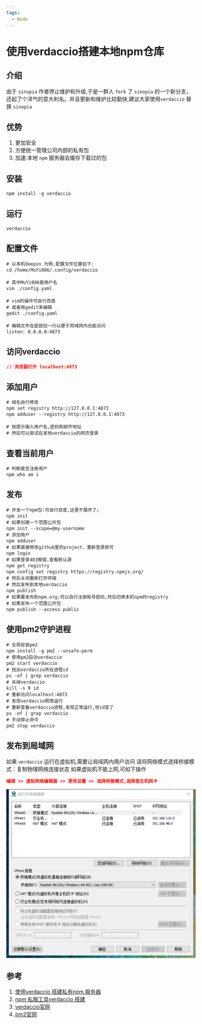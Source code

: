 ```yaml
---
tags:
  - Node
---
```

# 使用verdaccio搭建本地npm仓库


## 介绍
由于 `sinopia` 作者停止维护和升级,于是一群人 `fork` 了 `sinopia` 的一个新分支，还起了个洋气的意大利名。并且更新和维护比较勤快,建议大家使用`verdaccio` 替换 `sinopia`

## 优势
1. 更加安全
1. 方便统一管理公司内部的私有包
1. 加速:本地 `npm` 服务器会缓存下载过的包

## 安装
```shell
npm install -g verdaccio
```

## 运行
```shell
verdaccio
```

## 配置文件
```shell
# 以本机deepin 为例,配置文件位置如下:
cd /home/MuYi086/.config/verdaccio

# 其中MuYi086是用户名
vim ./config.yaml

# vim的操作可自行百度
# 或者用gedit来编辑
gedit ./config.yaml

# 编辑文件在底部加一行以便于局域网内也能访问
listen: 0.0.0.0:4873
```

## 访问verdaccio
```JSON
// 浏览器打开 localhost:4873
```

## 添加用户
```shell
# 域名自行修改
npm set registry http://127.0.0.1:4873
npm adduser --registry http://127.0.0.1:4873

# 按提示输入用户名,密码和邮件地址
# 然后可以尝试在本地verdaccio的网页登录
```

## 查看当前用户
```shell
# 判断是否注册用户
npm who am i
```

## 发布
```shell
# 开发一个npm包:可自行百度,这里不展开了;
npm init
# 如果创建一个范围公共包
npm init --scope=@my-username
# 添加用户
npm adduser
# 如果直接修改github里的project，重新登录即可
npm login
# 如果登录403报错,查看默认源
npm get registry 
npm config set registry https://registry.npmjs.org/
# 然后关闭重新打开终端
# 然后发布到本地verdaccio
npm publish
# 如果要发布到npm.org;可以自行注册账号密码,然后切换本机npm的registry
# 如果发布一个范围公共包
npm publish --access public
```

## 使用pm2守护进程
```shell
# 全局安装pm2
npm install -g pm2 --unsafe-perm
# 使用pm2启动verdaccio
pm2 start verdaccio
# 找出verdaccio所在进程id
ps -ef | grep verdaccio
# 杀掉verdaccio
kill -s 9 id
# 重新访问localhost:4873
# 发现verdaccio照常运行
# 重新查看verdaccio进程,发现正常运行,但id变了
ps -ef | grep verdaccio
# 手动停止命令
pm2 stop verdaccio
```

## 发布到局域网
如果 `verdaccio` 运行在虚拟机,需要让局域网内用户访问
请将网络模式选择桥接模式：复制物理网络连接状态
如果虚拟机不能上网,可如下操作
```JSON
编辑 => 虚拟网络编辑器 => 更改设置 => 选择桥接模式,选择宿主机网卡
```

![步骤图](/Images/Node/使用verdaccio搭建npm仓库/verdaccio_01.png '步骤图')

## 参考
1. [使用verdaccio 搭建私有npm 服务器](https://blog.csdn.net/qq_29594393/article/details/81587989)
1. [npm 私服工具verdaccio 搭建](https://blog.csdn.net/yyzzhc999/article/details/80097073)
1. [verdaccio官网](https://www.npmjs.com/package/verdaccio)
1. [pm2官网](https://www.npmjs.com/package/pm2)